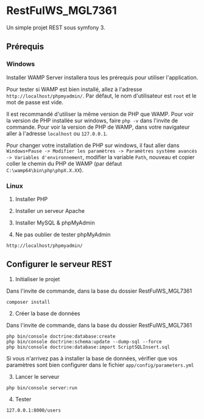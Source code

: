 RestFulWS_MGL7361
========

Un simple projet REST sous symfony 3.

## Prérequis

### Windows

Installer WAMP Server installera tous les prérequis pour utiliser l'application.

Pour tester si WAMP est bien installé, allez à l'adresse `http://localhost/phpmyadmin/`.
Par défaut, le nom d'utilisateur est `root` et le mot de passe est vide.

Il est recommandé d'utiliser la même version de PHP que WAMP. Pour voir la version de PHP installée sur windows, faire `php -v` dans l'invite de commande. Pour voir la version de PHP de WAMP, dans votre navigateur aller à l'adresse `localhost` ou `127.0.0.1`.

Pour changer votre installation de PHP sur windows, il faut aller dans `Windows+Pause -> Modifier les paramètres -> Paramètres système avancés -> Variables d'environnement`, modifier la variable `Path`, nouveau et copier coller le chemin du PHP de WAMP (par défaut `C:\wamp64\bin\php\phpX.X.XX`).

### Linux

1. Installer PHP

2. Installer un serveur Apache

3. Installer MySQL & phpMyAdmin

4. Ne pas oublier de tester phpMyAdmin
```
http://localhost/phpmyadmin/
```

## Configurer le serveur REST

1. Initialiser le projet

Dans l'invite de commande, dans la base du dossier RestFulWS_MGL7361
```
composer install
```

2. Créer la base de données

Dans l'invite de commande, dans la base du dossier RestFulWS_MGL7361
```
php bin/console doctrine:database:create
php bin/console doctrine:schema:update --dump-sql --force
php bin/console doctrine:database:import ScriptSQLInsert.sql
```

Si vous n'arrivez pas à installer la base de données, vérifier que vos paramètres sont bien configurer dans le fichier `app/config/parameters.yml`

3. Lancer le serveur
```
php bin/console server:run
```

4. Tester
```
127.0.0.1:8000/users
```

